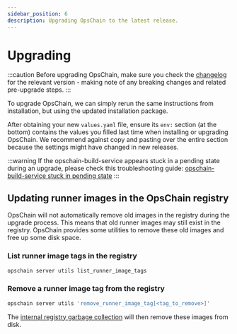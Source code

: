 ```yaml
---
sidebar_position: 6
description: Upgrading OpsChain to the latest release.
---
```


# Upgrading

:::caution
Before upgrading OpsChain, make sure you check the [changelog](/changelog.md) for the relevant version - making note of any breaking changes and related pre-upgrade steps.
:::

To upgrade OpsChain, we can simply rerun the same instructions from installation, but using the updated installation package.

After obtaining your new `values.yaml` file, ensure its `env:` section (at the bottom) contains the values you filled last time when installing or upgrading OpsChain. We recommend against copy and pasting over the entire section because the settings might have changed in new releases.

:::warning
If the opschain-build-service appears stuck in a pending state during an upgrade, please check this troubleshooting guide: [opschain-build-service stuck in pending state](/troubleshooting.md#opschain-build-service-pod-stuck-in-pending-state-during-an-upgrade)
:::

## Updating runner images in the OpsChain registry

OpsChain will not automatically remove old images in the registry during the upgrade process. This means that old runner images may still exist in the registry. OpsChain provides some utilities to remove these old images and free up some disk space.

### List runner image tags in the registry

```bash
opschain server utils list_runner_image_tags
```

### Remove a runner image tag from the registry

```bash
opschain server utils 'remove_runner_image_tag[<tag_to_remove>]'
```

The [internal registry garbage collection](/administration/maintenance/container-image-cleanup.md#internal-registry-garbage-collection) will then remove these images from disk.
